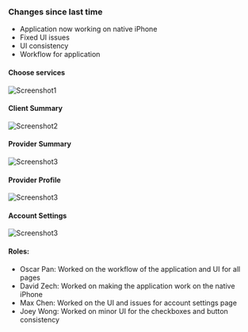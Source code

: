 ### Changes since last time

- Application now working on native iPhone
- Fixed UI issues
- UI consistency
- Workflow for application

#### Choose services
![Screenshot1](images/UpdatedCS.png)

#### Client Summary
![Screenshot2](images/UpdatedClient.png)

#### Provider Summary
![Screenshot3](images/UpdatedProvider.png)

#### Provider Profile
![Screenshot3](images/UpdatedProfile.png)

#### Account Settings
![Screenshot3](images/UpdatedAS.png)

#### Roles:
- Oscar Pan: Worked on the workflow of the application and UI for all pages
- David Zech: Worked on making the application work on the native iPhone
- Max Chen:  Worked on the UI and issues for account settings page
- Joey Wong: Worked on minor UI for the checkboxes and button consistency
